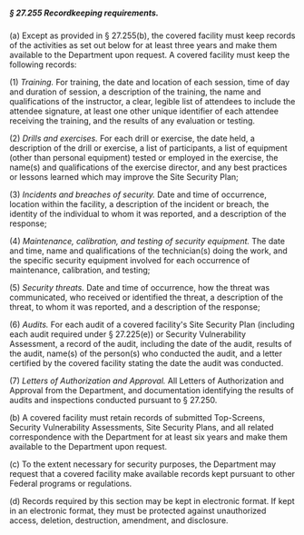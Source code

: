 ##### § 27.255 Recordkeeping requirements. #####

(a) Except as provided in § 27.255(b), the covered facility must keep records of the activities as set out below for at least three years and make them available to the Department upon request. A covered facility must keep the following records:

(1) *Training.* For training, the date and location of each session, time of day and duration of session, a description of the training, the name and qualifications of the instructor, a clear, legible list of attendees to include the attendee signature, at least one other unique identifier of each attendee receiving the training, and the results of any evaluation or testing.

(2) *Drills and exercises.* For each drill or exercise, the date held, a description of the drill or exercise, a list of participants, a list of equipment (other than personal equipment) tested or employed in the exercise, the name(s) and qualifications of the exercise director, and any best practices or lessons learned which may improve the Site Security Plan;

(3) *Incidents and breaches of security.* Date and time of occurrence, location within the facility, a description of the incident or breach, the identity of the individual to whom it was reported, and a description of the response;

(4) *Maintenance, calibration, and testing of security equipment.* The date and time, name and qualifications of the technician(s) doing the work, and the specific security equipment involved for each occurrence of maintenance, calibration, and testing;

(5) *Security threats.* Date and time of occurrence, how the threat was communicated, who received or identified the threat, a description of the threat, to whom it was reported, and a description of the response;

(6) *Audits.* For each audit of a covered facility's Site Security Plan (including each audit required under § 27.225(e)) or Security Vulnerability Assessment, a record of the audit, including the date of the audit, results of the audit, name(s) of the person(s) who conducted the audit, and a letter certified by the covered facility stating the date the audit was conducted.

(7) *Letters of Authorization and Approval.* All Letters of Authorization and Approval from the Department, and documentation identifying the results of audits and inspections conducted pursuant to § 27.250.

(b) A covered facility must retain records of submitted Top-Screens, Security Vulnerability Assessments, Site Security Plans, and all related correspondence with the Department for at least six years and make them available to the Department upon request.

(c) To the extent necessary for security purposes, the Department may request that a covered facility make available records kept pursuant to other Federal programs or regulations.

(d) Records required by this section may be kept in electronic format. If kept in an electronic format, they must be protected against unauthorized access, deletion, destruction, amendment, and disclosure.